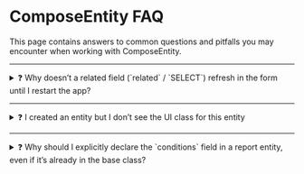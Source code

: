 # ComposeEntity FAQ

This page contains answers to common questions and pitfalls you may encounter when working with ComposeEntity.

---

<details>
<summary>❓ Why doesn’t a related field (`related` / `SELECT`) refresh in the form until I restart the app?</summary>

**Reason:**  
The entity is defined as a `data class`.  

In Kotlin, a `data class` automatically generates `equals()` and `hashCode()` methods that compare **all fields**.  
If the data in the table or `Flow`/`LiveData` looks the same "by equality," the UI assumes nothing has changed, even if the object reference is new.  

**Solution:**  
Use a **regular `class`** for entities (as shown in the official ComposeEntity examples).  
With `class`, equality is based on reference (`===`), so the UI will always react to updates.

```kotlin
// ❌ Avoid this
data class DetailsTariffRegistry(
    override var id: Long,
    override var parentId: Long,
    ...
) : CommonDetailsEntity(id, parentId)

// ✅ Correct way
class DetailsTariffRegistry(
    override var id: Long,
    override var parentId: Long,
    ...
) : CommonDetailsEntity(id, parentId)
```

**When is it safe to use `data class`?**  
- If the entity **has no related fields (`related`)** and is only used for serialization/storage.  
- If you **manually handle refreshing** and do not rely on automatic `refreshAllExt`.  

In all other cases, for reliable behavior, prefer `class`.  

</details>

---

<details>
<summary>❓ I created an entity but I don’t see the UI class for this entity</summary>

Elements like ext class, DAO, repository, ViewModel, and UI for the entity are generated via KSP generation.  
If you performed `clean` or `clean + make` but there were errors and `make` did not complete, these objects might have been removed.  
Simply rebuild the project, and all objects will be restored.  
To ensure these objects are generated and everything works smoothly, always rebuild the project after adding a new entity object

</details>

---
<details>
<summary>❓ Why should I explicitly declare the `conditions` field in a report entity, even if it’s already in the base class?</summary>

**Reason:**  
KSP processes only the properties **declared directly in the entity class**.  
Inherited fields from base classes (like `conditions`, `groups`, or `resources`) are **not automatically detected** during code generation.  

If you rely on inheritance and skip redeclaring `conditions`, the code generator will:
- ❌ not include it in the table schema (`CREATE TABLE`),  
- ❌ not handle it during migrations,  
- ⚠️ cause inserted data to be ignored because the column does not exist.

**Solution:**  
Always explicitly declare the `conditions` field in every report entity, even if it’s inherited from `ReportEntity`.

```kotlin
// ❌ Avoid this
data class ReportUtilityPaymentsFreeEntity(
    override var id: Long,
    override var name: String,
    override var describe: String,
    var addressId: Long,
    var amount: Double
) : ReportEntity(id, "addressId", "amount", name, describe)

// ✅ Correct way
data class ReportUtilityPaymentsFreeEntity(
    override var id: Long,
    override var name: String,
    override var describe: String,
    var addressId: Long,
    var amount: Double,
    // 👇 Explicitly redeclare the field
    override var conditions: String = ""
) : ReportEntity(id, "addressId", "amount", name, describe, conditions)
When is redeclaration required?

✅ When the field must exist in the database schema.

✅ When the field participates in migrations or is saved via insert().

🚫 You may skip it only if the field is not stored in the database and used purely in logic.

</details> ```
---

📌 **More questions will be added to this FAQ as the project evolves.**
